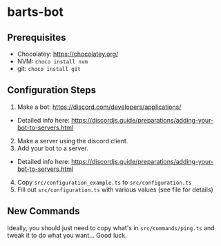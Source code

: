 # barts-bot


## Prerequisites
* Chocolatey: https://chocolatey.org/
* NVM: `choco install nvm`
* git: `choco install git`


## Configuration Steps

1. Make a bot: https://discord.com/developers/applications/
  * Detailed info here: https://discordjs.guide/preparations/adding-your-bot-to-servers.html
2. Make a server using the discord client.
3. Add your bot to a server.
  * Detailed info here: https://discordjs.guide/preparations/adding-your-bot-to-servers.html
4. Copy `src/configuration_example.ts` to `src/configuration.ts`
5. Fill out `src/configuration.ts` with various values (see file for details)

## New Commands

Ideally, you should just need to copy what's in `src/commands/ping.ts` and tweak it to do what you want... Good luck.

## 

